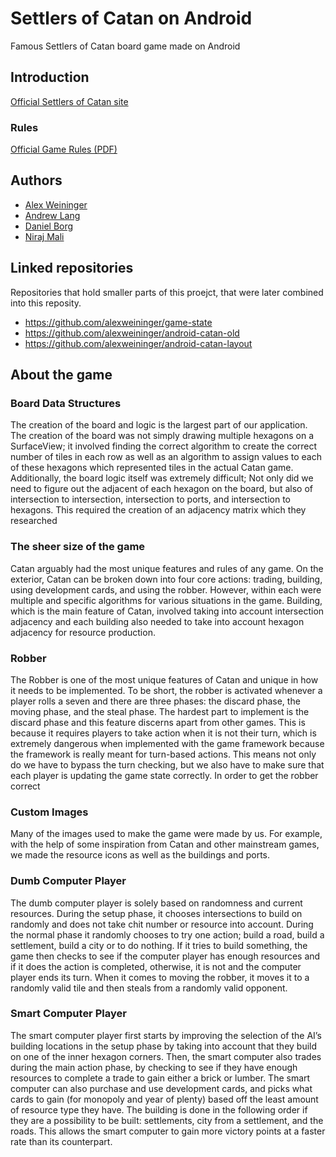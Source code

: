 # Settlers of Catan on Android

Famous Settlers of Catan board game made on Android

## Introduction

[Official Settlers of Catan site](https://www.catan.com/game/catan)

### Rules

[Official Game Rules (PDF)](https://www.catan.com/files/downloads/catan_5th_ed_rules_eng_150303.pdf)

## Authors

- [Alex Weininger](https://github.com/alexweininger)
- [Andrew Lang](https://github.com/AndrewLang98)
- [Daniel Borg](https://github.com/dborg291)
- [Niraj Mali](https://github.com/malin383)

## Linked repositories

Repositories that hold smaller parts of this proejct, that were later combined into this reposity.

- <https://github.com/alexweininger/game-state>
- <https://github.com/alexweininger/android-catan-old>
- <https://github.com/alexweininger/android-catan-layout>

## About the game

### Board Data Structures

The creation of the board and logic is the largest part of our application. The creation of the board was not simply drawing multiple hexagons on a SurfaceView; it involved finding the correct algorithm to create the correct number of tiles in each row as well as an algorithm to assign values to each of these hexagons which represented tiles in the actual Catan game. Additionally, the board logic itself was extremely difficult; Not only did we need to figure out the adjacent of each hexagon on the board, but also of intersection to intersection, intersection to ports, and intersection to hexagons. This required the creation of an adjacency matrix which they researched

### The sheer size of the game

Catan arguably had the most unique features and rules of any game. On the exterior, Catan can be broken down into four core actions: trading, building, using development cards, and using the robber. However, within each were multiple and specific algorithms for various situations in the game. Building, which is the main feature of Catan, involved taking into account intersection adjacency and each building also needed to take into account hexagon adjacency for resource production. 

### Robber

The Robber is one of the most unique features of Catan and unique in how it needs to be implemented. To be short, the robber is activated whenever a player rolls a seven and there are three phases: the discard phase, the moving phase, and the steal phase. The hardest part to implement is the discard phase and this feature discerns apart from other games. This is because it requires players to take action when it is not their turn, which is extremely dangerous when implemented with the game framework because the framework is really meant for turn-based actions. This means not only do we have to bypass the turn checking, but we also have to make sure that each player is updating the game state correctly. In order to get the robber correct

### Custom Images

Many of the images used to make the game were made by us.  For example, with the help of some inspiration from Catan and other mainstream games, we made the resource icons as well as the buildings and ports.

### Dumb Computer Player
	
The dumb computer player is solely based on randomness and current resources. During the setup phase, it chooses intersections to build on randomly and does not take chit number or resource into account. During the normal phase it randomly chooses to try one action; build a road, build a settlement, build a city or to do nothing. If it tries to build something, the game then checks to see if the computer player has enough resources and if it does the action is completed, otherwise, it is not and the computer player ends its turn. When it comes to moving the robber, it moves it to a randomly valid tile and then steals from a randomly valid opponent.

### Smart Computer Player

The smart computer player first starts by improving the selection of the AI’s building locations in the setup phase by taking into account that they build on one of the inner hexagon corners.  Then, the smart computer also trades during the main action phase, by checking to see if they have enough resources to complete a trade to gain either a brick or lumber.  The smart computer can also purchase and use development cards, and picks what cards to gain (for monopoly and year of plenty) based off the least amount of resource type they have.  The building is done in the following order if they are a possibility to be built: settlements, city from a settlement, and the roads.  This allows the smart computer to gain more victory points at a faster rate than its counterpart.
